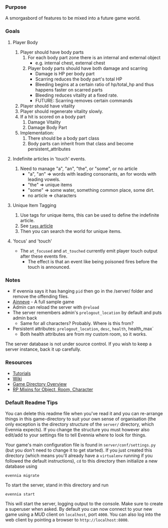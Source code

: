### Purpose

A smorgasbord of features to be mixed into a future game world.


### Goals

1. Player Body
    1. Player should have body parts
        1. For each body part zone there is an internal and external object
            - e.g. internal chest, external chest
        2. Player body parts should have both damage and scarring
            - Damage is HP per body part
            - Scarring reduces the body part's total HP
            - Bleeding begins at a certain ratio of hp/total_hp and thus happens faster on scarred parts
            - Bleeding reduces vitality at a fixed rate.
            - FUTURE: Scarring removes certain commands
    2. Player should have vitality
    3. Player should regenerate vitality slowly.
    4. If a hit is scored on a body part
        1. Damage Vitality
        2. Damage Body Part
    5. Implementation:
        1. There should be a body part class
        2. Body parts can inherit from that class and become persistent_attributes
    

2. Indefinite articles in 'touch' events.
    1. Need to manage "a", "an", "the", or "some", or no article
        - "a", "an" => words with leading consonants, an for words with leading vowels.
        - "the" => unique items
        - "some" => some water, something common place, some dirt.
        - no article => characters

3. Unique Item Tagging
    1. Use tags for unique items, this can be used to define the indefinite article.
    2. See [`tags` article](https://github.com/evennia/evennia/wiki/Tags)
    3. Then you can search the world for unique items.

4. 'focus' and 'touch'
    - The `at_focused` and `at_touched` currently emit player touch output after these events fire.
        - The effect is that an event like being poisoned fires before the touch is announced.


### Notes

- If evennia says it has hanging `pid` then go in the /server/ folder and remove the offending files.
- [Ainneve](https://github.com/evennia/ainneve) - A full sample game
- Admin can reload the server with `@reload`
- The server remembers admin's `prelogout_location` by default and puts admin back
    - Same for all characters? Probably. Where is this from?
- Persistent attributes: `prelogout_location`, `desc`, `health`, health_max`
    - Both health attributes are from my custom room, so it works.

The server database is not under source control.  If you wish to keep a server instance, back it up carefully.


### Resources

- [Tutorials](http://github.com/evennia/evennia/wiki/Tutorials)
- [Wiki](https://github.com/evennia/evennia/wiki)
- [Game Directory Overview](https://github.com/evennia/evennia/wiki/Tutorial%20World%20Introduction)
- [RP Mixins for Object, Room, Character](https://github.com/evennia/evennia/blob/master/evennia/contrib/rpsystem.py#L6)
    

### Default Readme Tips

You can delete this readme file when you've read it and you can
re-arrange things in this game-directory to suit your own sense of
organisation (the only exception is the directory structure of the
`server/` directory, which Evennia expects). If you change the structure
you must however also edit/add to your settings file to tell Evennia
where to look for things.

Your game's main configuration file is found in
`server/conf/settings.py` (but you don't need to change it to get
started). If you just created this directory (which means you'll already
have a `virtualenv` running if you followed the default instructions),
`cd` to this directory then initialize a new database using

    evennia migrate

To start the server, stand in this directory and run

    evennia start

This will start the server, logging output to the console. Make
sure to create a superuser when asked. By default you can now connect
to your new game using a MUD client on `localhost`, port `4000`.  You can 
also log into the web client by pointing a browser to
`http://localhost:8000`.
